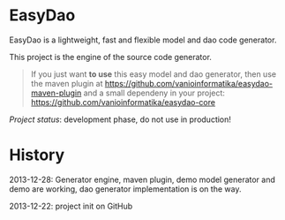 EasyDao
=======

EasyDao is a lightweight, fast and flexible model and dao code generator.

This project is the engine of the source code generator.

> If you just want **to use** this easy model and dao generator, then use the maven plugin at https://github.com/vanioinformatika/easydao-maven-plugin and a small dependeny in your project: https://github.com/vanioinformatika/easydao-core

*Project status*: development phase, do not use in production!

History
=======

2013-12-28: Generator engine, maven plugin, demo model generator and demo are working, dao generator implementation is on the way.

2013-12-22: project init on GitHub